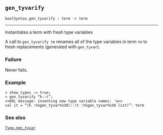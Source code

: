 ## `gen_tyvarify`

``` hol4
boolSyntax.gen_tyvarify : term -> term
```

------------------------------------------------------------------------

Instantiates a term with fresh type variables

A call to `gen_tyvarify tm` renames all of the type variables in term
`tm` to fresh replacements (generated with `gen_tyvar`).

### Failure

Never fails.

### Example

``` hol4
> show_types := true;
> gen_tyvarify “h::t”;
<<HOL message: inventing new type variable names: 'a>>
val it = “(h :%%gen_tyvar%%30)::(t :%%gen_tyvar%%30 list)”: term
```

### See also

[`Type.gen_tyvar`](#Type.gen_tyvar)
